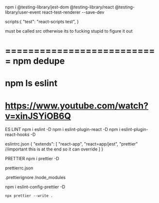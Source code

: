 npm i @testing-library/jest-dom 
@testing-library/react
@testing-library/user-event
react-test-renderer
--save-dev

scripts:{
  "test": "react-scripts test",
}

must be called src otherwise its to fucking stupid to figure it out

===========================
npm dedupe
===========================
npm ls eslint
===========================
https://www.youtube.com/watch?v=xinJSYiOB6Q
===========================

ES LINT
npm i eslint -D
npm i eslint-plugin-react -D
npm i eslint-plugin-react-hooks -D

eslintrc.json
  {
    "extends": [
      "react-app",
      "react=app/jest",
      "prettier" //important this is at the end so it can override
    ]
  }


PRETTIER
npm i prettier -D

prettierrc.json

.prettierignore
  /node_modules

npm i eslint-config-prettier -D

```
npx prettier --write .
```

